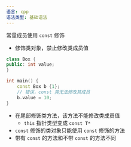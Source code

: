 ```yaml
---
语言: cpp
语法类型: 基础语法
---
```

常量成员使用 `const` 修饰

* 修饰类对象，禁止修改类成员值

```cpp
class Box {
public: int value;
}

int main() {
    const Box b {1};
    // 错误，const 类无法修改其成员
    b.value = 10;
}
```

* 在尾部修饰类方法，该方法不能修改类成员值
    * `this` 指针类型变成 `const T*`
* `const` 修饰的类对象只能使用 `const` 修饰的方法
* 带有 `const` 的方法和不带 `const` 的方法不同
